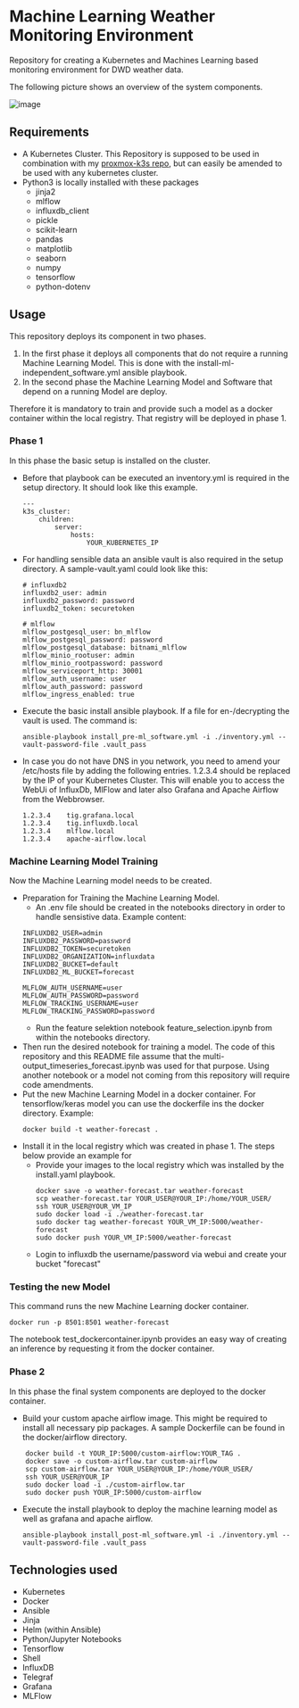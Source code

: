# Machine Learning Weather Monitoring Environment

Repository for creating a Kubernetes and Machines Learning based monitoring environment for DWD weather data.

The following picture shows an overview of the system components.

![image](./pictures/system-overview.png)

## Requirements
* A Kubernetes Cluster. This Repository is supposed to be used in combination with my [proxmox-k3s repo](https://github.com/TobiasSackmann/proxmox-k3s), but can easily be amended to be used with any kubernetes cluster.
* Python3 is locally installed with these packages
    * jinja2
    * mlflow
    * influxdb_client
    * pickle
    * scikit-learn
    * pandas
    * matplotlib
    * seaborn
    * numpy
    * tensorflow
    * python-dotenv

## Usage
This repository deploys its component in two phases.
1. In the first phase it deploys all components that do not require a running Machine Learning Model. This is done with the install-ml-independent_software.yml ansible playbook.
2.  In the second phase the Machine Learning Model and Software that depend on a running Model are deploy.

Therefore it is mandatory to train and provide such a model as a docker container within the local registry. That registry will be deployed in phase 1.

### Phase 1
In this phase the basic setup is installed on the cluster.
* Before that playbook can be executed an inventory.yml is required in the setup directory. It should look like this example.
    ```shell
    ---
    k3s_cluster:
        children:
            server:
                hosts:
                    YOUR_KUBERNETES_IP
    ```
* For handling sensible data an ansible vault is also required in the setup directory. A sample-vault.yaml could look like this:
    ```shell
    # influxdb2
    influxdb2_user: admin
    influxdb2_password: password
    influxdb2_token: securetoken

    # mlflow
    mlflow_postgesql_user: bn_mlflow
    mlflow_postgesql_password: password
    mlflow_postgesql_database: bitnami_mlflow
    mlflow_minio_rootuser: admin
    mlflow_minio_rootpassword: password
    mlflow_serviceport_http: 30001
    mlflow_auth_username: user
    mlflow_auth_password: password
    mlflow_ingress_enabled: true
    ```
* Execute the basic install ansible playbook. If a file for en-/decrypting the vault is used. The command is:
    ```shell
    ansible-playbook install_pre-ml_software.yml -i ./inventory.yml --vault-password-file .vault_pass
    ```
* In case you do not have DNS in you network, you need to amend your /etc/hosts file by adding the following entries. 1.2.3.4 should be replaced by the IP of your Kubernetes Cluster. This will enable you to access the WebUi of InfluxDb, MlFlow and later also Grafana and Apache Airflow from the Webbrowser.
    ```shell
    1.2.3.4    tig.grafana.local
    1.2.3.4    tig.influxdb.local
    1.2.3.4    mlflow.local
    1.2.3.4    apache-airflow.local
    ```

### Machine Learning Model Training
Now the Machine Learning model needs to be created.
* Preparation for Training the Machine Learning Model.
    * An .env file should be created in the notebooks directory in order to handle sensistive data.
    Example content:
    ```shell
    INFLUXDB2_USER=admin
    INFLUXDB2_PASSWORD=password
    INFLUXDB2_TOKEN=securetoken
    INFLUXDB2_ORGANIZATION=influxdata
    INFLUXDB2_BUCKET=default
    INFLUXDB2_ML_BUCKET=forecast

    MLFLOW_AUTH_USERNAME=user
    MLFLOW_AUTH_PASSWORD=password
    MLFLOW_TRACKING_USERNAME=user
    MLFLOW_TRACKING_PASSWORD=password
    ```
    * Run the feature selektion notebook feature_selection.ipynb from within the notebooks directory.
* Then run the desired notebook for training a model. The code of this repository and this README file assume that the multi-output_timeseries_forecast.ipynb was used for that purpose. Using another notebook or a model not coming from this repository will require code amendments.
* Put the new Machine Learning Model in a docker container. For tensorflow/keras model you can use the dockerfile ins the docker directory. Example:
    ```shell
    docker build -t weather-forecast .
    ```
* Install it in the local registry which was created in phase 1. The steps below provide an example for 
    * Provide your images to the local registry which was installed by the install.yaml playbook.
        ```shell
        docker save -o weather-forecast.tar weather-forecast
        scp weather-forecast.tar YOUR_USER@YOUR_IP:/home/YOUR_USER/
        ssh YOUR_USER@YOUR_VM_IP
        sudo docker load -i ./weather-forecast.tar
        sudo docker tag weather-forecast YOUR_VM_IP:5000/weather-forecast
        sudo docker push YOUR_VM_IP:5000/weather-forecast
        ```
    * Login to influxdb the username/password via webui and create your bucket "forecast"

### Testing the new Model
This command runs the new Machine Learning docker container.
```shell
docker run -p 8501:8501 weather-forecast
```

The notebook test_dockercontainer.ipynb provides an easy way of creating an inference by requesting it from the docker container.

### Phase 2
In this phase the final system components are deployed to the docker container.
* Build your custom apache airflow image. This might be required to install all necessary pip packages. A sample Dockerfile can be found in the docker/airflow directory.
```shell
    docker build -t YOUR_IP:5000/custom-airflow:YOUR_TAG .
    docker save -o custom-airflow.tar custom-airflow
    scp custom-airflow.tar YOUR_USER@YOUR_IP:/home/YOUR_USER/
    ssh YOUR_USER@YOUR_IP
    sudo docker load -i ./custom-airflow.tar
    sudo docker push YOUR_IP:5000/custom-airflow
```
* Execute the install playbook to deploy the machine learning model as well as grafana and apache airflow.
    ```shell
    ansible-playbook install_post-ml_software.yml -i ./inventory.yml --vault-password-file .vault_pass
    ```

Technologies used
-----

* Kubernetes
* Docker
* Ansible
* Jinja
* Helm (within Ansible)
* Python/Jupyter Notebooks
* Tensorflow
* Shell
* InfluxDB
* Telegraf
* Grafana
* MLFlow

